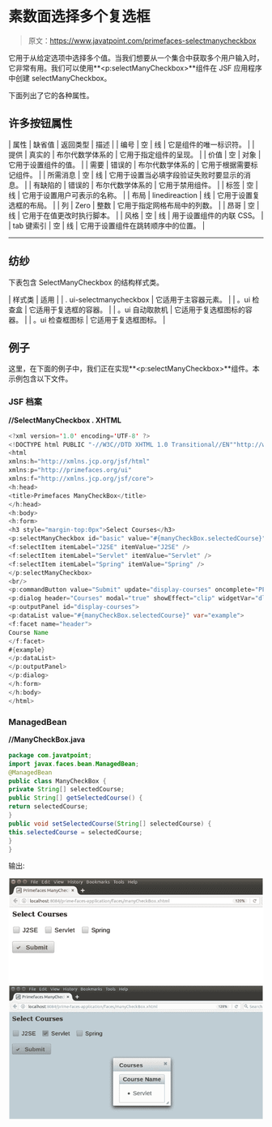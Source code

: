 # 素数面选择多个复选框

> 原文：<https://www.javatpoint.com/primefaces-selectmanycheckbox>

它用于从给定选项中选择多个值。当我们想要从一个集合中获取多个用户输入时，它非常有用。我们可以使用**<p:selectManyCheckbox>**组件在 JSF 应用程序中创建 selectManyCheckbox。

下面列出了它的各种属性。

## 许多按钮属性

| 属性 | 缺省值 | 返回类型 | 描述 |
| 编号 | 空 | 线 | 它是组件的唯一标识符。 |
| 提供 | 真实的 | 布尔代数学体系的 | 它用于指定组件的呈现。 |
| 价值 | 空 | 对象 | 它用于设置组件的值。 |
| 需要 | 错误的 | 布尔代数学体系的 | 它用于根据需要标记组件。 |
| 所需消息 | 空 | 线 | 它用于设置当必填字段验证失败时要显示的消息。 |
| 有缺陷的 | 错误的 | 布尔代数学体系的 | 它用于禁用组件。 |
| 标签 | 空 | 线 | 它用于设置用户可表示的名称。 |
| 布局 | linedireaction | 线 | 它用于设置复选框的布局。 |
| 列 | Zero | 整数 | 它用于指定网格布局中的列数。 |
| 昂哥 | 空 | 线 | 它用于在值更改时执行脚本。 |
| 风格 | 空 | 线 | 用于设置组件的内联 CSS。 |
| tab 键索引 | 空 | 线 | 它用于设置组件在跳转顺序中的位置。 |

* * *

## 纺纱

下表包含 SelectManyCheckbox 的结构样式类。

| 样式类 | 适用 |
| . ui-selectmanycheckbox | 它适用于主容器元素。 |
| 。ui 检查盒 | 它适用于复选框的容器。 |
| 。ui 自动取款机 | 它适用于复选框图标的容器。 |
| 。ui 检查框图标 | 它适用于复选框图标。 |

## 例子

这里，在下面的例子中，我们正在实现**<p:selectManyCheckbox>**组件。本示例包含以下文件。

### JSF 档案

**//SelectManyCheckbox . XHTML**

```java
<?xml version='1.0' encoding='UTF-8' ?>
<!DOCTYPE html PUBLIC "-//W3C//DTD XHTML 1.0 Transitional//EN""http://www.w3.org/TR/xhtml1/DTD/xhtml1-transitional.dtd">
<html 
xmlns:h="http://xmlns.jcp.org/jsf/html"
xmlns:p="http://primefaces.org/ui"
xmlns:f="http://xmlns.jcp.org/jsf/core">
<h:head>
<title>Primefaces ManyCheckBox</title>
</h:head>
<h:body>
<h:form>
<h3 style="margin-top:0px">Select Courses</h3>
<p:selectManyCheckbox id="basic" value="#{manyCheckBox.selectedCourse}">
<f:selectItem itemLabel="J2SE" itemValue="J2SE" />
<f:selectItem itemLabel="Servlet" itemValue="Servlet" />
<f:selectItem itemLabel="Spring" itemValue="Spring" />
</p:selectManyCheckbox>
<br/>
<p:commandButton value="Submit" update="display-courses" oncomplete="PF('dlg').show()" icon="ui-icon-check" />
<p:dialog header="Courses" modal="true" showEffect="clip" widgetVar="dlg" resizable="true">
<p:outputPanel id="display-courses">
<p:dataList value="#{manyCheckBox.selectedCourse}" var="example">
<f:facet name="header">
Course Name
</f:facet>
#{example}
</p:dataList>
</p:outputPanel>
</p:dialog>
</h:form>
</h:body>
</html>

```

### ManagedBean

**//ManyCheckBox.java**

```java
package com.javatpoint;
import javax.faces.bean.ManagedBean;
@ManagedBean
public class ManyCheckBox {
private String[] selectedCourse;
public String[] getSelectedCourse() {
return selectedCourse;
}
public void setSelectedCourse(String[] selectedCourse) {
this.selectedCourse = selectedCourse;
}
}

```

输出:

![PrimeFaces Selectmanycheckbox 1](img/7c92479df0c53873523627521d7c96fc.png) ![PrimeFaces Selectmanycheckbox 2](img/a8925e7d7d2b95aa7f9b3a8966b434b9.png)